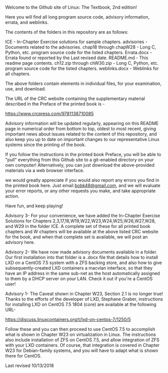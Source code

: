 Welcome to the Github site of Linux: The Textbook, 2nd edition!

Here you will find all long program source code, 
advisory information, errata, and weblinks.

The contents of the folders in this repository are as follows:

ICE - In-Chapter Exercise solutions for sample chapters.
advisories - Documents related to the advisories.
chap18 through chapW28 - Long C, Python, etc. program source code for the listed chapters.
Errata.docx - Errata found or reported by the Last revised date.
README.md - This readme page contents.
ch12.zip through chW30.zip - Long C, Python, etc. program source code for the listed chapters.
weblinks.docx - Weblinks for all chapters.

The above folders contain elements in individual files, for your examination, use, and download.

The URL of the CRC website containing the supplementary
material described in the Preface of the printed book is -

https://www.crcpress.com/9781138710085

Advisory information will be updated regularly, appearing on this README page in numerical order
from bottom to top, oldest to most recent, giving important news about issues related to
the content of this repository, and also keep you up to date on
important changes to our representative Linux systems since the printing of the book.

If you follow the instructions in the printed book Preface, you will be able 
to "pull" everything from this Github site to a git-enabled directory on your own computer! 
Alternatively, you can just download the above-provided materials via a web
browser interface.

we would greatly appreciate if you would also report any errors you find in the printed book here.
Just email bobk48@gmail.com, and we will evaluate your error reports,
or any other requests you make, and take appropriate action.

Have fun, and keep playing!

Advisory 3- For your convenience, we have added the In-Chapter Exercise Solutions for Chapters 2,3,17,18,W19,W22,W23,W24,W25,W26,W27,W28, and W29 in the folder ICE.
A complete set of these for all printed book chapters and W chapters will be available at the above listed CRC website for the book,
and when that complete set is available, we will post an advisory here.

Advisory 2- We have now made advisory documents available in a folder. Our first installation into that folder is a .docx file that details how to install LXD on a CentOS 7.5 system with a ZFS backing store, and also how to give subsequently-created LXD containers a macvlan interface, so that they have an IP address in the same sub-net as the host automatically assigned to them by a DHCP server on your LAN. Check it out if you're a CentOS user!

Advisory 1- The Caveat shown in Chapter W23, Section 2.1 is no longer true! Thanks to the efforts of the developer of LXD, Stephane Graber, instructions for installing LXD on CentOS 7.5 1804 (core) are available at the following URL-

https://discuss.linuxcontainers.org/t/lxd-on-centos-7/1250/5

Follow these and you can then proceed to use CentOS 7.5 to accomplish what is shown in Chapter W23 on virtualization in Linux. The instructions also include installation of ZFS on CentOS 7.5, and allow integration of ZFS with your LXD containers. Of course, that integration is covered in Chapter W23 for Debian-family systems, and you will have to adapt what is shown there for CentOS.


Last revised 10/13/2018
